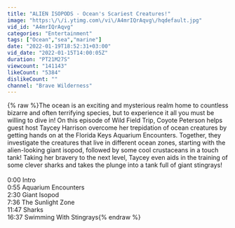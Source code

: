 ```yaml
---
title: "ALIEN ISOPODS - Ocean's Scariest Creatures!"
image: "https:\/\/i.ytimg.com\/vi\/A4mrIQrAqvg\/hqdefault.jpg"
vid_id: "A4mrIQrAqvg"
categories: "Entertainment"
tags: ["Ocean","sea","marine"]
date: "2022-01-19T18:52:31+03:00"
vid_date: "2022-01-15T14:00:05Z"
duration: "PT21M27S"
viewcount: "141143"
likeCount: "5384"
dislikeCount: ""
channel: "Brave Wilderness"
---
```

{% raw %}The ocean is an exciting and mysterious realm home to countless bizarre and often terrifying species, but to experience it all you must be willing to dive in! On this episode of Wild Field Trip, Coyote Peterson helps guest host Taycey Harrison overcome her trepidation of ocean creatures by getting hands on at the Florida Keys Aquarium Encounters. Together, they investigate the creatures that live in different ocean zones, starting with the alien-looking giant isopod, followed by some cool crustaceans in a touch tank! Taking her bravery to the next level, Taycey even aids in the training of some clever sharks and takes the plunge into a tank full of giant stingrays!<br /><br />0:00 Intro<br />0:55 Aquarium Encounters<br />2:30 Giant Isopod<br />7:36 The Sunlight Zone<br />11:47 Sharks<br />16:37 Swimming With Stingrays{% endraw %}
